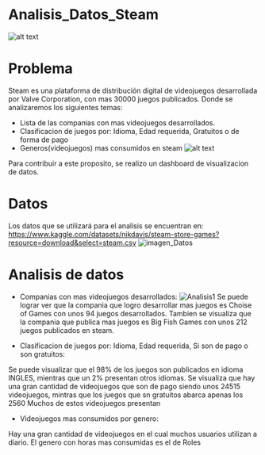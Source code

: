 # Analisis_Datos_Steam
![alt text](https://sm.ign.com/ign_es/screenshot/default/steam7_xexd.jpg)

# Problema
Steam es una plataforma de distribución digital de videojuegos desarrollada por Valve Corporation, con mas 30000 juegos publicados.
Donde se analizaremos los siguientes temas:
* Lista de las companias con mas videojuegos desarrollados.
* Clasificacion de juegos por: Idioma, Edad requerida, Gratuitos o de forma de pago
* Generos(videojuegos) mas consumidos en steam
![alt text](http://lambdageneration.com/wp-content/uploads/2014/10/steam-db-spotlight-865x405.jpg)

Para contribuir a este proposito, se realizo un dashboard de visualizacion de datos.
# Datos
Los datos que se utilizará para el analisis se encuentran en:
https://www.kaggle.com/datasets/nikdavis/steam-store-games?resource=download&select=steam.csv
![imagen_Datos](https://user-images.githubusercontent.com/106397567/186097688-3c614c90-6a5d-4add-a66b-6530cb3ffdfe.jpg)
# Analisis de datos
* Companias con mas videojuegos desarrollados:
![Analisis1](https://user-images.githubusercontent.com/106397567/186149467-a0fba29f-b4a1-4e4e-b77e-ca34bb6ffe77.jpg)
Se puede lograr ver que la compania que logro desarrollar mas juegos es Choise of Games con unos 94 juegos desarrollados.
Tambien se visualiza que la compania que publica mas juegos es Big Fish Games con unos 212 juegos publicados en steam.

* Clasificacion de juegos por: Idioma, Edad requerida, Si son de pago o son gratuitos:

Se puede visualizar que el 98% de los juegos son publicados en idioma INGLES, mientras que un 2% presentan otros idiomas.
Se visualiza que hay una gran cantidad de videojuegos que son de pago siendo unos 24515 videojuegos, mintras que los juegos que sn gratuitos abarca apenas los 2560
Muchos de estos videojuegos presentan

* Videojuegos mas consumidos por genero:

Hay una gran cantidad de videojuegos en el cual muchos usuarios utilizan a diario. El genero con horas mas consumidas es el de Roles
